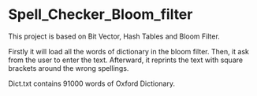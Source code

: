 # Spell_Checker_Bloom_filter
This project is based on Bit Vector, Hash Tables and Bloom Filter. 

Firstly it will load all the words of dictionary in the bloom filter. Then, it ask from the user to enter the text. 
Afterward, it reprints the text with square brackets around the wrong spellings. 

Dict.txt contains 91000 words of Oxford Dictionary.
